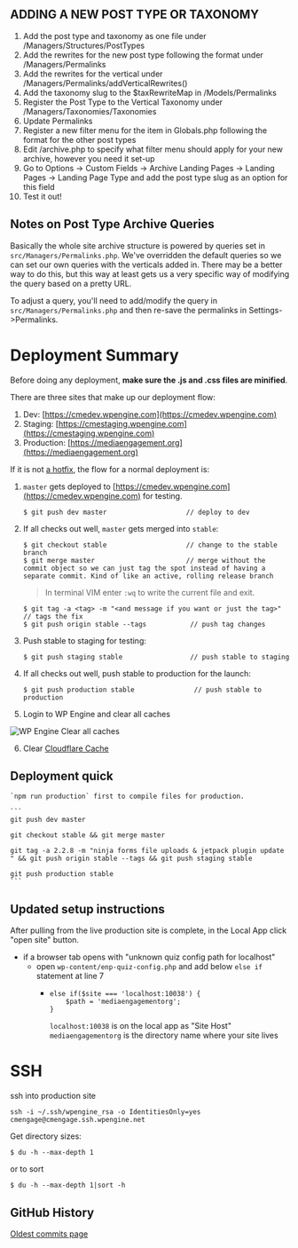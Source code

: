## ADDING A NEW POST TYPE OR TAXONOMY
1. Add the post type and taxonomy as one file under /Managers/Structures/PostTypes
2. Add the rewrites for the new post type following the format under /Managers/Permalinks
3. Add the rewrites for the vertical under /Managers/Permalinks/addVerticalRewrites()
4. Add the taxonomy slug to the $taxRewriteMap in /Models/Permalinks
5. Register the Post Type to the Vertical Taxonomy under /Managers/Taxonomies/Taxonomies
6. Update Permalinks
7. Register a new filter menu for the item in Globals.php following the format for the other post types
8. Edit /archive.php to specify what filter menu should apply for your new archive, however you need it set-up
9. Go to Options -> Custom Fields -> Archive Landing Pages -> Landing Pages -> Landing Page Type and add the post type slug as an option for this field
10. Test it out!


## Notes on Post Type Archive Queries
Basically the whole site archive structure is powered by queries set in `src/Managers/Permalinks.php`. We've overridden the default queries so we can set our own queries with the verticals added in. There may be a better way to do this, but this way at least gets us a very specific way of modifying the query based on a pretty URL.

To adjust a query, you'll need to add/modify the query in `src/Managers/Permalinks.php` and then re-save the permalinks in Settings->Permalinks.

# Deployment Summary

Before doing any deployment, **make sure the .js and .css files are minified**.

There are three sites that make up our deployment flow:

1. Dev:         [https://cmedev.wpengine.com](https://cmedev.wpengine.com)
2. Staging:     [https://cmestaging.wpengine.com](https://cmestaging.wpengine.com)
3. Production:  [https://mediaengagement.org](https://mediaengagement.org)

If it is not [a hotfix](#hotfix-branches), the flow for a normal deployment is:



1. `master` gets deployed to [https://cmedev.wpengine.com](https://cmedev.wpengine.com) for testing.

    ```
    $ git push dev master                    // deploy to dev
    ```


2. If all checks out well, `master` gets merged into `stable`:

    ```
    $ git checkout stable                    // change to the stable branch
    $ git merge master                       // merge without the commit object so we can just tag the spot instead of having a separate commit. Kind of like an active, rolling release branch
    ```
    > In terminal VIM enter `:wq` to write the current file and exit.
    ```
    $ git tag -a <tag> -m "<and message if you want or just the tag>"    // tags the fix
    $ git push origin stable --tags           // push tag changes

    ```

3. Push stable to staging for testing:

    ```
    $ git push staging stable                 // push stable to staging
    ```

4. If all checks out well, push stable to production for the launch:

    ```
    $ git push production stable               // push stable to production
    ```

5. Login to WP Engine and clear all caches

![WP Engine Clear all caches](https://i.ibb.co/dQY3vR6/Screen-Shot-2021-06-22-at-9-33-49-AM.png)

6. Clear [Cloudflare Cache](https://dash.cloudflare.com/85a3e11c229eb4e8e12176355e3136e6/mediaengagement.org/caching/configuration)

## Deployment quick

    `npm run production` first to compile files for production.

    ```
    git push dev master

    git checkout stable && git merge master

    git tag -a 2.2.8 -m "ninja forms file uploads & jetpack plugin update " && git push origin stable --tags && git push staging stable

    git push production stable
    ```

## Updated setup instructions

After pulling from the live production site is complete, in the Local App click "open site" button.
- if a browser tab opens with "unknown quiz config path for localhost"
  - open `wp-content/enp-quiz-config.php` and add below `else if` statement at line 7
    -   ```
        else if($site === 'localhost:10038') {
            $path = 'mediaengagementorg';
        }
        ```
        `localhost:10038` is on the local app as "Site Host"
        `mediaengagementorg` is the directory name where your site lives

# SSH

ssh into production site

`ssh -i ~/.ssh/wpengine_rsa -o IdentitiesOnly=yes cmengage@cmengage.ssh.wpengine.net`

Get directory sizes:

`$ du -h --max-depth 1` 

or to sort

`$ du -h --max-depth 1|sort -h`

## GitHub History

[Oldest commits page](https://github.com/engagingnewsproject/enp-platform/commits/master?after=78bbeb19687639d0cdde4f988e90ac68699e118b+2484&branch=master&qualified_name=refs%2Fheads%2Fmaster)